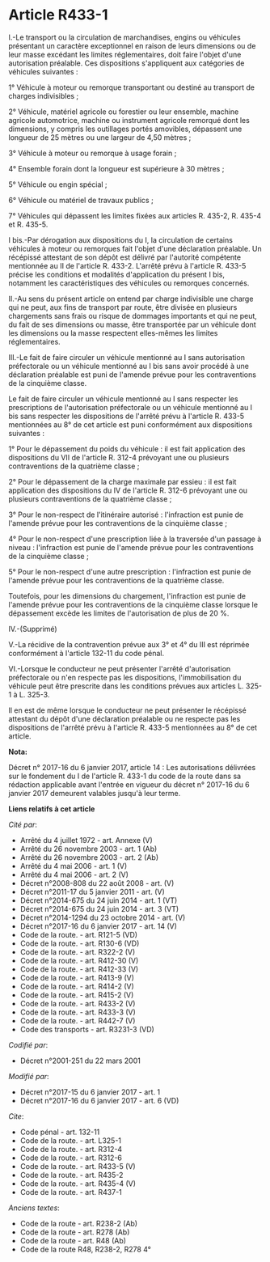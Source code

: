# Article R433-1

I.-Le transport ou la circulation de marchandises, engins ou véhicules présentant un caractère exceptionnel en raison de
leurs dimensions ou de leur masse excédant les limites réglementaires, doit faire l'objet d'une autorisation préalable. Ces
dispositions s'appliquent aux catégories de véhicules suivantes : 

1° Véhicule à moteur ou remorque transportant ou destiné au transport de charges indivisibles ; 

2° Véhicule, matériel agricole ou forestier ou leur ensemble, machine agricole automotrice, machine ou instrument agricole
remorqué dont les dimensions, y compris les outillages portés amovibles, dépassent une longueur de 25 mètres ou une largeur
de 4,50 mètres ; 

3° Véhicule à moteur ou remorque à usage forain ; 

4° Ensemble forain dont la longueur est supérieure à 30 mètres ; 

5° Véhicule ou engin spécial ; 

6° Véhicule ou matériel de travaux publics ; 

7° Véhicules qui dépassent les limites fixées aux articles R. 435-2, R. 435-4 et R. 435-5. 

I bis.-Par dérogation aux dispositions du I, la circulation de certains véhicules à moteur ou remorques fait l'objet d'une
déclaration préalable. Un récépissé attestant de son dépôt est délivré par l'autorité compétente mentionnée au II de
l'article R. 433-2. L'arrêté prévu à l'article R. 433-5 précise les conditions et modalités d'application du présent I bis,
notamment les caractéristiques des véhicules ou remorques concernés. 

II.-Au sens du présent article on entend par charge indivisible une charge qui ne peut, aux fins de transport par route, être
divisée en plusieurs chargements sans frais ou risque de dommages importants et qui ne peut, du fait de ses dimensions ou
masse, être transportée par un véhicule dont les dimensions ou la masse respectent elles-mêmes les limites réglementaires. 

III.-Le fait de faire circuler un véhicule mentionné au I sans autorisation préfectorale ou un véhicule mentionné au I bis
sans avoir procédé à une déclaration préalable est puni de l'amende prévue pour les contraventions de la cinquième classe. 

Le fait de faire circuler un véhicule mentionné au I sans respecter les prescriptions de l'autorisation préfectorale ou un
véhicule mentionné au I bis sans respecter les dispositions de l'arrêté prévu à l'article R. 433-5 mentionnées au 8° de cet
article est puni conformément aux dispositions suivantes : 

1° Pour le dépassement du poids du véhicule : il est fait application des dispositions du VII de l'article R. 312-4 prévoyant
une ou plusieurs contraventions de la quatrième classe ; 

2° Pour le dépassement de la charge maximale par essieu : il est fait application des dispositions du IV de l'article R.
312-6 prévoyant une ou plusieurs contraventions de la quatrième classe ; 

3° Pour le non-respect de l'itinéraire autorisé : l'infraction est punie de l'amende prévue pour les contraventions de la
cinquième classe ; 

4° Pour le non-respect d'une prescription liée à la traversée d'un passage à niveau : l'infraction est punie de l'amende
prévue pour les contraventions de la cinquième classe ; 

5° Pour le non-respect d'une autre prescription : l'infraction est punie de l'amende prévue pour les contraventions de la
quatrième classe. 

Toutefois, pour les dimensions du chargement, l'infraction est punie de l'amende prévue pour les contraventions de la
cinquième classe lorsque le dépassement excède les limites de l'autorisation de plus de 20 %. 

IV.-(Supprimé) 

V.-La récidive de la contravention prévue aux 3° et 4° du III est réprimée conformément à l'article 132-11 du code pénal. 

VI.-Lorsque le conducteur ne peut présenter l'arrêté d'autorisation préfectorale ou n'en respecte pas les dispositions,
l'immobilisation du véhicule peut être prescrite dans les conditions prévues aux articles L. 325-1 à L. 325-3. 

Il en est de même lorsque le conducteur ne peut présenter le récépissé attestant du dépôt d'une déclaration préalable ou ne
respecte pas les dispositions de l'arrêté prévu à l'article R. 433-5 mentionnées au 8° de cet article.

**Nota:**

Décret n° 2017-16 du 6 janvier 2017, article 14 : Les autorisations délivrées sur le fondement du I de l'article R. 433-1 du
code de la route dans sa rédaction applicable avant l'entrée en vigueur du décret n° 2017-16 du 6 janvier 2017 demeurent
valables jusqu'à leur terme.

**Liens relatifs à cet article**

_Cité par_:

  - Arrêté du 4 juillet 1972 - art. Annexe (V)
  - Arrêté du 26 novembre 2003 - art. 1 (Ab)
  - Arrêté du 26 novembre 2003 - art. 2 (Ab)
  - Arrêté du 4 mai 2006 - art. 1 (V)
  - Arrêté du 4 mai 2006 - art. 2 (V)
  - Décret n°2008-808 du 22 août 2008 - art. (V)
  - Décret n°2011-17 du 5 janvier 2011 - art. (V)
  - Décret n°2014-675 du 24 juin 2014 - art. 1 (VT)
  - Décret n°2014-675 du 24 juin 2014 - art. 3 (VT)
  - Décret n°2014-1294 du 23 octobre 2014 - art. (V)
  - Décret n°2017-16 du 6 janvier 2017 - art. 14 (V)
  - Code de la route. - art. R121-5 (VD)
  - Code de la route. - art. R130-6 (VD)
  - Code de la route. - art. R322-2 (V)
  - Code de la route. - art. R412-30 (V)
  - Code de la route. - art. R412-33 (V)
  - Code de la route. - art. R413-9 (V)
  - Code de la route. - art. R414-2 (V)
  - Code de la route. - art. R415-2 (V)
  - Code de la route. - art. R433-2 (V)
  - Code de la route. - art. R433-3 (V)
  - Code de la route. - art. R442-7 (V)
  - Code des transports - art. R3231-3 (VD)

_Codifié par_:

  - Décret n°2001-251 du 22 mars 2001

_Modifié par_:

  - Décret n°2017-15 du 6 janvier 2017 - art. 1
  - Décret n°2017-16 du 6 janvier 2017 - art. 6 (VD)

_Cite_:

  - Code pénal - art. 132-11
  - Code de la route. - art. L325-1
  - Code de la route. - art. R312-4
  - Code de la route. - art. R312-6
  - Code de la route. - art. R433-5 (V)
  - Code de la route. - art. R435-2
  - Code de la route. - art. R435-4 (V)
  - Code de la route. - art. R437-1

_Anciens textes_:

  - Code de la route - art. R238-2 (Ab)
  - Code de la route - art. R278 (Ab)
  - Code de la route - art. R48 (Ab)
  - Code de la route R48, R238-2, R278 4°

